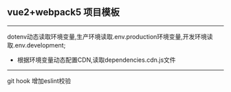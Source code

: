 ## vue2+webpack5 项目模板

---
dotenv动态读取环境变量,生产环境读取.env.production环境变量,开发环境读取.env.development;
+ 根据环境变量动态配置CDN,读取dependencies.cdn.js文件
---
git hook 增加eslint校验
